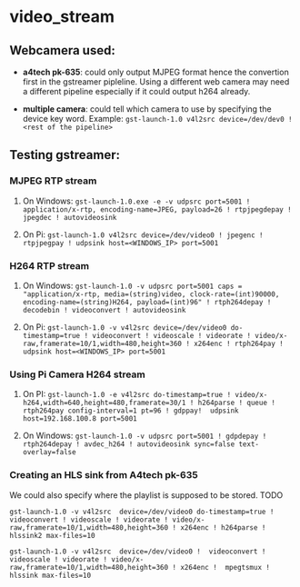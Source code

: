 # video_stream


## Webcamera used:

* **a4tech pk-635**: could only output MJPEG format hence the convertion first in the gstreamer pipleline. Using a different web camera may need a different pipeline especially if it could output h264 already.

* **multiple camera**: could tell which camera to use by specifying the device key word.
Example: `gst-launch-1.0 v4l2src device=/dev/dev0 ! <rest of the pipeline>`

## Testing gstreamer:

### MJPEG RTP stream

1. On Windows:
`gst-launch-1.0.exe -e -v udpsrc port=5001 ! application/x-rtp, encoding-name=JPEG, payload=26 ! rtpjpegdepay ! jpegdec ! autovideosink`

2. On Pi:
`gst-launch-1.0 v4l2src device=/dev/video0 ! jpegenc ! rtpjpegpay ! udpsink host=<WINDOWS_IP> port=5001`

### H264 RTP stream

1. On Windows:
`gst-launch-1.0 -v udpsrc port=5001 caps = "application/x-rtp, media=(string)video, clock-rate=(int)90000, encoding-name=(string)H264, payload=(int)96" ! rtph264depay ! decodebin ! videoconvert ! autovideosink`

2. On Pi:
`gst-launch-1.0 -v v4l2src device=/dev/video0 do-timestamp=true ! videoconvert ! videoscale ! videorate ! video/x-raw,framerate=10/1,width=480,height=360 ! x264enc ! rtph264pay ! udpsink host=<WINDOWS_IP> port=5001`


### Using Pi Camera H264 stream

1. On PI:
`gst-launch-1.0 -e v4l2src do-timestamp=true ! video/x-h264,width=640,height=480,framerate=30/1 ! h264parse ! queue ! rtph264pay config-interval=1 pt=96 ! gdppay!  udpsink host=192.168.100.8 port=5001`

2. On Windows:
`gst-launch-1.0 -v udpsrc port=5001 ! gdpdepay ! rtph264depay ! avdec_h264 ! autovideosink sync=false text-overlay=false`

### Creating an HLS sink from A4tech pk-635
We could also specify where the playlist is supposed to be stored. TODO

`gst-launch-1.0 -v v4l2src  device=/dev/video0 do-timestamp=true ! videoconvert ! videoscale ! videorate ! video/x-raw,framerate=10/1,width=480,height=360 ! x264enc ! h264parse ! hlssink2 max-files=10`

`gst-launch-1.0 -v v4l2src  device=/dev/video0 !  videoconvert ! videoscale ! videorate ! video/x-raw,framerate=10/1,width=480,height=360 ! x264enc !  mpegtsmux ! hlssink max-files=10 `